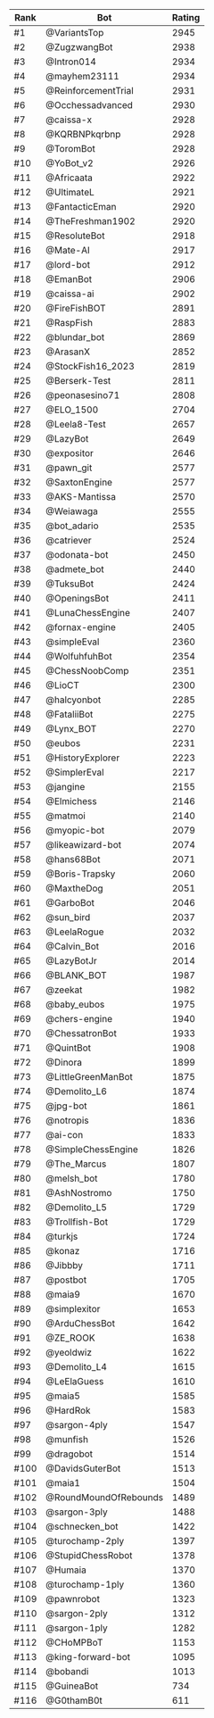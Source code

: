 Rank|Bot|Rating
---|---|---
#1|@VariantsTop|2945
#2|@ZugzwangBot|2938
#3|@Intron014|2934
#4|@mayhem23111|2934
#5|@ReinforcementTrial|2931
#6|@Occhessadvanced|2930
#7|@caissa-x|2928
#8|@KQRBNPkqrbnp|2928
#9|@ToromBot|2928
#10|@YoBot_v2|2926
#11|@Africaata|2922
#12|@UltimateL|2921
#13|@FantacticEman|2920
#14|@TheFreshman1902|2920
#15|@ResoluteBot|2918
#16|@Mate-AI|2917
#17|@lord-bot|2912
#18|@EmanBot|2906
#19|@caissa-ai|2902
#20|@FireFishBOT|2891
#21|@RaspFish|2883
#22|@blundar_bot|2869
#23|@ArasanX|2852
#24|@StockFish16_2023|2819
#25|@Berserk-Test|2811
#26|@peonasesino71|2808
#27|@ELO_1500|2704
#28|@Leela8-Test|2657
#29|@LazyBot|2649
#30|@expositor|2646
#31|@pawn_git|2577
#32|@SaxtonEngine|2577
#33|@AKS-Mantissa|2570
#34|@Weiawaga|2555
#35|@bot_adario|2535
#36|@catriever|2524
#37|@odonata-bot|2450
#38|@admete_bot|2440
#39|@TuksuBot|2424
#40|@OpeningsBot|2411
#41|@LunaChessEngine|2407
#42|@fornax-engine|2405
#43|@simpleEval|2360
#44|@WolfuhfuhBot|2354
#45|@ChessNoobComp|2351
#46|@LioCT|2300
#47|@halcyonbot|2285
#48|@FataliiBot|2275
#49|@Lynx_BOT|2270
#50|@eubos|2231
#51|@HistoryExplorer|2223
#52|@SimplerEval|2217
#53|@jangine|2155
#54|@Elmichess|2146
#55|@matmoi|2140
#56|@myopic-bot|2079
#57|@likeawizard-bot|2074
#58|@hans68Bot|2071
#59|@Boris-Trapsky|2060
#60|@MaxtheDog|2051
#61|@GarboBot|2046
#62|@sun_bird|2037
#63|@LeelaRogue|2032
#64|@Calvin_Bot|2016
#65|@LazyBotJr|2014
#66|@BLANK_BOT|1987
#67|@zeekat|1982
#68|@baby_eubos|1975
#69|@chers-engine|1940
#70|@ChessatronBot|1933
#71|@QuintBot|1908
#72|@Dinora|1899
#73|@LittleGreenManBot|1875
#74|@Demolito_L6|1874
#75|@jpg-bot|1861
#76|@notropis|1836
#77|@ai-con|1833
#78|@SimpleChessEngine|1826
#79|@The_Marcus|1807
#80|@melsh_bot|1780
#81|@AshNostromo|1750
#82|@Demolito_L5|1729
#83|@Trollfish-Bot|1729
#84|@turkjs|1724
#85|@konaz|1716
#86|@Jibbby|1711
#87|@postbot|1705
#88|@maia9|1670
#89|@simplexitor|1653
#90|@ArduChessBot|1642
#91|@ZE_ROOK|1638
#92|@yeoldwiz|1622
#93|@Demolito_L4|1615
#94|@LeElaGuess|1610
#95|@maia5|1585
#96|@HardRok|1583
#97|@sargon-4ply|1547
#98|@munfish|1526
#99|@dragobot|1514
#100|@DavidsGuterBot|1513
#101|@maia1|1504
#102|@RoundMoundOfRebounds|1489
#103|@sargon-3ply|1488
#104|@schnecken_bot|1422
#105|@turochamp-2ply|1397
#106|@StupidChessRobot|1378
#107|@Humaia|1370
#108|@turochamp-1ply|1360
#109|@pawnrobot|1323
#110|@sargon-2ply|1312
#111|@sargon-1ply|1282
#112|@CHoMPBoT|1153
#113|@king-forward-bot|1095
#114|@bobandi|1013
#115|@GuineaBot|734
#116|@G0thamB0t|611
